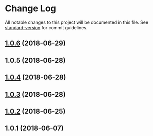 # Change Log

All notable changes to this project will be documented in this file. See [standard-version](https://github.com/conventional-changelog/standard-version) for commit guidelines.

<a name="1.0.6"></a>
## [1.0.6](https://source.intergalactic.space/cisco-gsx-fy19/cms/compare/v1.0.5...v1.0.6) (2018-06-29)



<a name="1.0.5"></a>
## 1.0.5 (2018-06-28)



<a name="1.0.4"></a>
## [1.0.4](https://source.intergalactic.space/cisco-gsx-fy19/cms/compare/v1.0.3...v1.0.4) (2018-06-28)



<a name="1.0.3"></a>
## [1.0.3](https://source.intergalactic.space/cisco-gsx-fy19/cms/compare/v1.0.2...v1.0.3) (2018-06-28)



<a name="1.0.2"></a>
## [1.0.2](https://source.intergalactic.space/cisco-gsx-fy19/cms/compare/v1.0.1...v1.0.2) (2018-06-25)



<a name="1.0.1"></a>
## 1.0.1 (2018-06-07)
